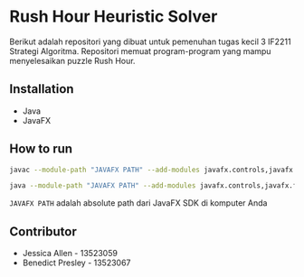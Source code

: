 # Rush Hour Heuristic Solver

Berikut adalah repositori yang dibuat untuk pemenuhan tugas kecil 3 IF2211 Strategi Algoritma. Repositori memuat program-program yang mampu menyelesaikan puzzle Rush Hour.

## Installation

- Java
- JavaFX

## How to run

```bash
javac --module-path "JAVAFX PATH" --add-modules javafx.controls,javafx.fxml -d bin src\gui\*.java src\model\*.java src\Main.java

java --module-path "JAVAFX PATH" --add-modules javafx.controls,javafx.fxml -cp bin gui.MainApp
```

```JAVAFX PATH``` adalah absolute path dari JavaFX SDK di komputer Anda

## Contributor

- Jessica Allen - 13523059
- Benedict Presley - 13523067
